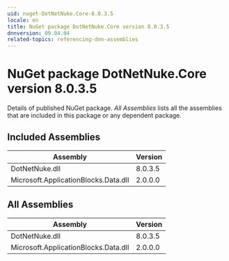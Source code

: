 ```yaml
---
uid: nuget-DotNetNuke.Core-8.0.3.5
locale: en
title: NuGet package DotNetNuke.Core version 8.0.3.5
dnnversion: 09.04.04
related-topics: referencing-dnn-assemblies
---
```


# NuGet package DotNetNuke.Core version 8.0.3.5
Details of published NuGet package.
*All Assemblies* lists all the assemblies that are included in this package or any dependent package.

## Included Assemblies

|Assembly|Version|
|---|---|
|DotNetNuke.dll|8.0.3.5|
|Microsoft.ApplicationBlocks.Data.dll|2.0.0.0|

## All Assemblies

|Assembly|Version|
|---|---|
|DotNetNuke.dll|8.0.3.5|
|Microsoft.ApplicationBlocks.Data.dll|2.0.0.0|

